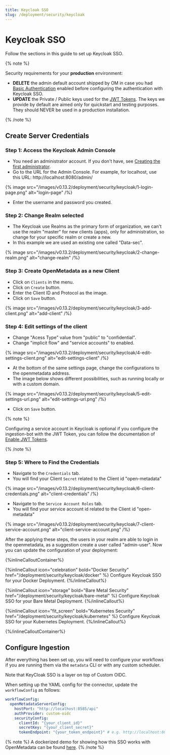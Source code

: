 ```yaml
---
title: Keycloak SSO
slug: /deployment/security/keycloak
---
```


# Keycloak SSO

Follow the sections in this guide to set up Keycloak SSO.

{% note %}

Security requirements for your **production** environment:

- **DELETE** the admin default account shipped by OM in case you had [Basic Authentication](/deployment/security/basic-auth)
  enabled before configuring the authentication with Keycloak SSO.
- **UPDATE** the Private / Public keys used for the [JWT Tokens](/deployment/security/enable-jwt-tokens). The keys we provide
  by default are aimed only for quickstart and testing purposes. They should NEVER be used in a production installation.

{% /note %}

## Create Server Credentials

### Step 1: Access the Keycloak Admin Console

- You need an administrator account. If you don't have, see [Creating the first administrator](https://www.keycloak.org/docs/latest/server_admin/#creating-first-admin_server_administration_guide).
- Go to the URL for the Admin Console. For example, for localhost, use this URL: http://localhost:8080/admin/

 {% image src="/images/v0.13.2/deployment/security/keycloak/1-login-page.png" alt="login-page" /%}

- Enter the username and password you created.

### Step 2: Change Realm selected

- The Keycloak use Realms as the primary form of organization, we can't use the realm "master" for new clients (apps), only for administration, so change for your specific realm or create a new.
- In this example we are used an existing one called "Data-sec".

 {% image src="/images/v0.13.2/deployment/security/keycloak/2-change-realm.png" alt="change-realm" /%}

### Step 3: Create OpenMetadata as a new Client

- Click on `Clients` in the menu.
- Click on `Create` button.
- Enter the Client ID and Protocol as the image.
- Click on `Save` button.

 {% image src="/images/v0.13.2/deployment/security/keycloak/3-add-client.png" alt="add-client" /%}

### Step 4: Edit settings of the client

- Change "Acess Type" value from "public" to "confidential".
- Change "implicit flow" and "service accounts" to enabled.

 {% image src="/images/v0.13.2/deployment/security/keycloak/4-edit-settings-client.png" alt="edit-settings-client" /%}

- At the bottom of the same settings page, change the configurations to the openmetadata address.
- The image below shows different possibilities, such as running locally or with a custom domain.

 {% image src="/images/v0.13.2/deployment/security/keycloak/5-edit-settings-url.png" alt="edit-settings-url.png" /%}

- Click on `Save` button.

{% note %}

Configuring a service account in Keycloak is optional if you configure the ingestion-bot with
the JWT Token, you can follow the documentation of [Enable JWT Tokens](/deployment/security/enable-jwt-tokens).

{% /note %}

### Step 5: Where to Find the Credentials

- Navigate to the `Credentials` tab.
- You will find your Client `Secret` related to the Client id "open-metadata"

 {% image src="/images/v0.13.2/deployment/security/keycloak/6-client-credentials.png" alt="client-credentials" /%}

- Navigate to the `Service Account Roles` tab.
- You will find your service account id related to the Client id "open-metadata"

 {% image src="/images/v0.13.2/deployment/security/keycloak/7-client-service-account.png" alt="client-service-account.png" /%}

After the applying these steps, the users in your realm are able to login in the openmetadata, as a suggestion create a user called "admin-user". Now you can update the configuration of your deployment:

{%inlineCalloutContainer%}

{%inlineCallout
    icon="celebration"
    bold="Docker Security"
    href="/deployment/security/keycloak/docker" %}
Configure Keycloak SSO for your Docker Deployment.
{%/inlineCallout%}

{%inlineCallout
    icon="storage"
    bold="Bare Metal Security"
    href="/deployment/security/keycloak/bare-metal" %}
Configure Keycloak SSO for your Bare Metal Deployment.
{%/inlineCallout%}

{%inlineCallout
    icon="fit_screen"
    bold="Kubernetes Security"
    href="/deployment/security/keycloak/kubernetes" %}
Configure Keycloak SSO for your Kubernetes Deployment.
{%/inlineCallout%}

{%/inlineCalloutContainer%}

## Configure Ingestion

After everything has been set up, you will need to configure your workflows if you are running them via the
`metadata` CLI or with any custom scheduler.

Note that KeyCloak SSO is a layer on top of Custom OIDC.

When setting up the YAML config for the connector, update the `workflowConfig` as follows:

```yaml
workflowConfig:
  openMetadataServerConfig:
    hostPort: "http://localhost:8585/api"
    authProvider: custom-oidc
    securityConfig:
      clientId: "{your_client_id}"
      secretKey: "{your_client_secret}"
      tokenEndpoint: "{your_token_endpoint}" # e.g. http://localhost:8081/realms/data-sec/protocol/openid-connect/token
```

{% note %}
A dockerized demo for showing how this SSO works with OpenMetadata can be found [here](https://github.com/open-metadata/openmetadata-demo/tree/main/keycloak-sso).
{% /note %}
